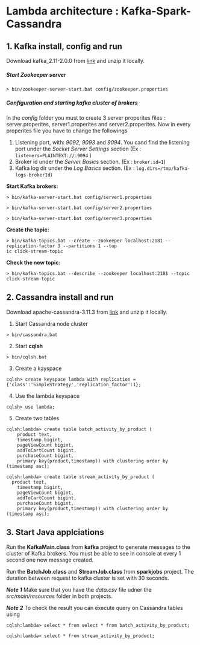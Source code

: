 # Lambda architecture : Kafka-Spark-Cassandra
## **1. Kafka install, config and run**

Download kafka_2.11-2.0.0 from [link](https://www.apache.org/dyn/closer.cgi?path=/kafka/2.0.0/kafka-2.0.0-src.tgz) and unzip it locally. 

##### **Start Zookeeper server**
```
> bin/zookeeper-server-start.bat config/zookeeper.properties
```

##### **Configuration and starting kafka cluster of brokers**
In the _config_ folder you must to create 3 server properites files : server.properites, server1.properites and server2.properites. Now in every properites file you have to change the followings
1. Listening port, with: _9092_, _9093_ and _9094_. You cand find the listening port under the _Socket Server Settings_ section (Ex : `listeners=PLAINTEXT://:9094` )
2. Broker id under the _Server Basics_ section. (Ex : `broker.id=1`)
3. Kafka log dir under the _Log Basics_ section. (Ex : `log.dirs=/tmp/kafka-logs-brokerId`)

__Start Kafka brokers:__

``` 
> bin/kafka-server-start.bat config/server1.properties
```

``` 
> bin/kafka-server-start.bat config/server2.properties
```

```
> bin/kafka-server-start.bat config/server3.properties
```

__Create the topic:__

``` 
> bin/kafka-topics.bat --create --zookeeper localhost:2181 --replication-factor 3 --partitions 1 --top
ic click-stream-topic
```

__Check the new topic:__ 

``` 
> bin/kafka-topics.bat --describe --zookeeper localhost:2181 --topic click-stream-topic
``` 

## **2. Cassandra install and run**

Download apache-cassandra-3.11.3 from [link](http://www.apache.org/dyn/closer.lua/cassandra/3.11.3/apache-cassandra-3.11.3-bin.tar.gz) and unzip it locally.

1. Start Cassandra node cluster

``` 
> bin/cassandra.bat
```

2. Start **cqlsh**

```
> bin/cqlsh.bat
```

3. Create a kayspace 

```
cqlsh> create keyspace lambda with replication = {'class':'SimpleStrategy','replication_factor':1};
```

4. Use the lambda keyspace

``` 
cqlsh> use lambda;
```

5. Create two tables

``` 	
cqlsh:lambda> create table batch_activity_by_product (
    product text,
    timestamp bigint,
    pageViewCount bigint, 
    addToCartCount bigint, 
    purchaseCount bigint, 
    primary key(product,timestamp)) with clustering order by (timestamp asc);
 ```
```
cqlsh:lambda> create table stream_activity_by_product (
  product text,
    timestamp bigint,
    pageViewCount bigint, 
    addToCartCount bigint, 
    purchaseCount bigint, 
    primary key(product,timestamp)) with clustering order by (timestamp asc);
 ```


## **3. Start Java applciations**

Run the **KafkaMain.class** from **kafka** project to generate messages to the cluster of Kafka brokers. You must be able to see in console at every 1 second one new message created. 


Run the **BatchJob.class** and **StreamJob.class** from **sparkjobs** project. The duration between request to kafka cluster is set with 30 seconds. 

**_Note 1_** Make sure that you have the _data.csv_ file udner the _src/main/resources_ folder in both projects.

**_Note 2_** To check the result you can execute query on Cassandra tables using

```
cqlsh:lambda> select * from select * from batch_activity_by_product;
```

```
cqlsh:lambda> select * from stream_activity_by_product;
```

